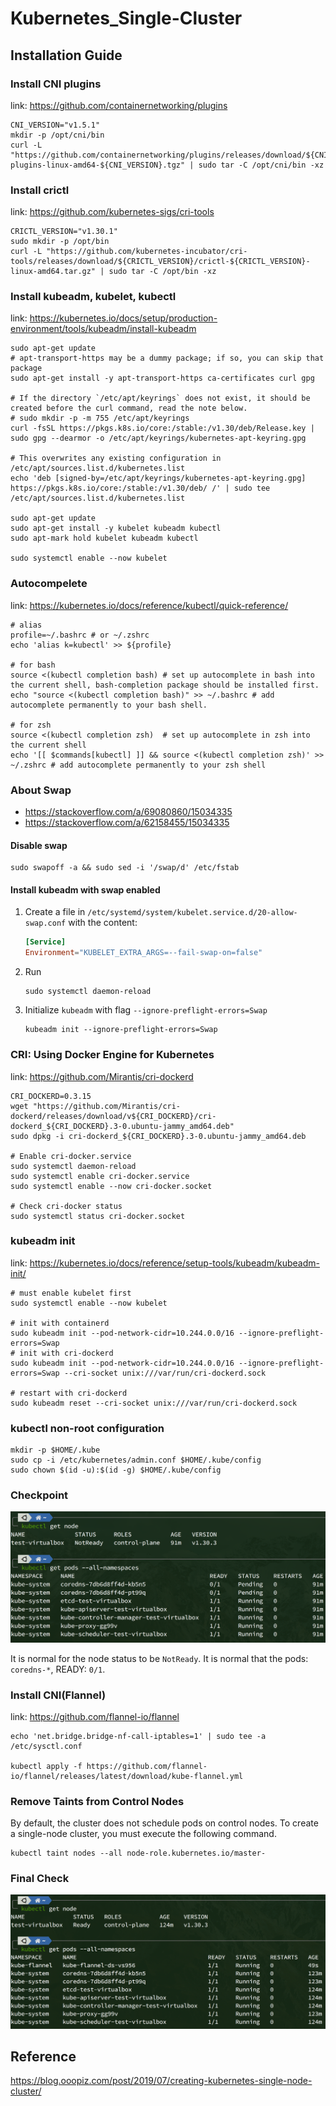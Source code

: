 # Kubernetes_Single-Cluster

## Installation Guide

### Install CNI plugins

link: <https://github.com/containernetworking/plugins>

```shell
CNI_VERSION="v1.5.1"
mkdir -p /opt/cni/bin
curl -L "https://github.com/containernetworking/plugins/releases/download/${CNI_VERSION}/cni-plugins-linux-amd64-${CNI_VERSION}.tgz" | sudo tar -C /opt/cni/bin -xz
```

### Install crictl

link: <https://github.com/kubernetes-sigs/cri-tools>

```shell
CRICTL_VERSION="v1.30.1"
sudo mkdir -p /opt/bin
curl -L "https://github.com/kubernetes-incubator/cri-tools/releases/download/${CRICTL_VERSION}/crictl-${CRICTL_VERSION}-linux-amd64.tar.gz" | sudo tar -C /opt/bin -xz
```

### Install kubeadm, kubelet, kubectl

link: <https://kubernetes.io/docs/setup/production-environment/tools/kubeadm/install-kubeadm>

```shell
sudo apt-get update
# apt-transport-https may be a dummy package; if so, you can skip that package
sudo apt-get install -y apt-transport-https ca-certificates curl gpg

# If the directory `/etc/apt/keyrings` does not exist, it should be created before the curl command, read the note below.
# sudo mkdir -p -m 755 /etc/apt/keyrings
curl -fsSL https://pkgs.k8s.io/core:/stable:/v1.30/deb/Release.key | sudo gpg --dearmor -o /etc/apt/keyrings/kubernetes-apt-keyring.gpg

# This overwrites any existing configuration in /etc/apt/sources.list.d/kubernetes.list
echo 'deb [signed-by=/etc/apt/keyrings/kubernetes-apt-keyring.gpg] https://pkgs.k8s.io/core:/stable:/v1.30/deb/ /' | sudo tee /etc/apt/sources.list.d/kubernetes.list

sudo apt-get update
sudo apt-get install -y kubelet kubeadm kubectl
sudo apt-mark hold kubelet kubeadm kubectl

sudo systemctl enable --now kubelet
```

### Autocompelete

link: https://kubernetes.io/docs/reference/kubectl/quick-reference/

```shell
# alias
profile=~/.bashrc # or ~/.zshrc
echo 'alias k=kubectl' >> ${profile}

# for bash
source <(kubectl completion bash) # set up autocomplete in bash into the current shell, bash-completion package should be installed first.
echo "source <(kubectl completion bash)" >> ~/.bashrc # add autocomplete permanently to your bash shell.

# for zsh
source <(kubectl completion zsh)  # set up autocomplete in zsh into the current shell
echo '[[ $commands[kubectl] ]] && source <(kubectl completion zsh)' >> ~/.zshrc # add autocomplete permanently to your zsh shell
```

### About Swap

- <https://stackoverflow.com/a/69080860/15034335>
- <https://stackoverflow.com/a/62158455/15034335>

#### Disable swap

```shell
sudo swapoff -a && sudo sed -i '/swap/d' /etc/fstab
```

#### Install kubeadm with swap enabled

1. Create a file in `/etc/systemd/system/kubelet.service.d/20-allow-swap.conf` with the content:

   ```conf
   [Service]
   Environment="KUBELET_EXTRA_ARGS=--fail-swap-on=false"
   ```

2. Run

   ```shell
   sudo systemctl daemon-reload
   ```

3. Initialize `kubeadm` with flag `--ignore-preflight-errors=Swap`

   ```shell
   kubeadm init --ignore-preflight-errors=Swap
   ```

### CRI: Using Docker Engine for Kubernetes

link: <https://github.com/Mirantis/cri-dockerd>

```shell
CRI_DOCKERD=0.3.15
wget "https://github.com/Mirantis/cri-dockerd/releases/download/v${CRI_DOCKERD}/cri-dockerd_${CRI_DOCKERD}.3-0.ubuntu-jammy_amd64.deb"
sudo dpkg -i cri-dockerd_${CRI_DOCKERD}.3-0.ubuntu-jammy_amd64.deb

# Enable cri-docker.service
sudo systemctl daemon-reload
sudo systemctl enable cri-docker.service
sudo systemctl enable --now cri-docker.socket

# Check cri-docker status
sudo systemctl status cri-docker.socket
```

### kubeadm init

link: <https://kubernetes.io/docs/reference/setup-tools/kubeadm/kubeadm-init/>

```shell
# must enable kubelet first
sudo systemctl enable --now kubelet

# init with containerd
sudo kubeadm init --pod-network-cidr=10.244.0.0/16 --ignore-preflight-errors=Swap
# init with cri-dockerd
sudo kubeadm init --pod-network-cidr=10.244.0.0/16 --ignore-preflight-errors=Swap --cri-socket unix:///var/run/cri-dockerd.sock

# restart with cri-dockerd
sudo kubeadm reset --cri-socket unix:///var/run/cri-dockerd.sock
```

### kubectl non-root configuration

```shell
mkdir -p $HOME/.kube
sudo cp -i /etc/kubernetes/admin.conf $HOME/.kube/config
sudo chown $(id -u):$(id -g) $HOME/.kube/config
```

### Checkpoint

![image](./images/kube_status.png)

It is normal for the node status to be `NotReady`.
It is normal that the pods: `coredns-*`, READY: `0/1`.

### Install CNI(Flannel)

link: <https://github.com/flannel-io/flannel>

```shell
echo 'net.bridge.bridge-nf-call-iptables=1' | sudo tee -a /etc/sysctl.conf

kubectl apply -f https://github.com/flannel-io/flannel/releases/latest/download/kube-flannel.yml
```

### Remove Taints from Control Nodes

By default, the cluster does not schedule pods on control nodes. To create a single-node cluster, you must execute the following command.

```shell
kubectl taint nodes --all node-role.kubernetes.io/master-
```

### Final Check

![image](./images/final_kube_status.png)

## Reference

<https://blog.ooopiz.com/post/2019/07/creating-kubernetes-single-node-cluster/>
